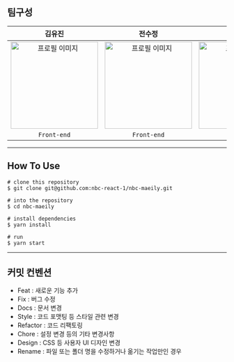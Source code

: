 
## 팀구성

|                                                김유진                                                |                                                전수정                                                 |                                                김진수                                                |                                                유희정                                                 |
| :--------------------------------------------------------------------------------------------------: | :---------------------------------------------------------------------------------------------------: | :--------------------------------------------------------------------------------------------------: | :---------------------------------------------------------------------------------------------------: |
| <img src="https://avatars.githubusercontent.com/u/129598273?v=4" alt="프로필 이미지" width="200px"/> | <img src="https://avatars.githubusercontent.com/u/133937368?v=4" alt="프로필 이미지" width="200px" /> | <img src="https://avatars.githubusercontent.com/u/78424449?v=4" alt="프로필 이미지" width="200px" /> | <img src="https://avatars.githubusercontent.com/u/126348461?v=4" alt="프로필 이미지" width="200px" /> |
|                                             `Front-end`                                              |                                              `Front-end`                                              |                                             `Front-end`                                              |                                              `Front-end`                                              |

---

## How To Use

```
# clone this repository
$ git clone git@github.com:nbc-react-1/nbc-maeily.git

# into the repository
$ cd nbc-maeily

# install dependencies
$ yarn install

# run
$ yarn start
```

---

## 커밋 컨벤션

- Feat : 새로운 기능 추가
- Fix : 버그 수정
- Docs : 문서 변경
- Style : 코드 포맷팅 등 스타일 관련 변경
- Refactor : 코드 리팩토링
- Chore : 설정 변경 등의 기타 변경사항
- Design : CSS 등 사용자 UI 디자인 변경
- Rename : 파일 또는 폴더 명을 수정하거나 옮기는 작업만인 경우


